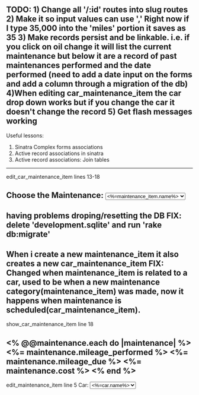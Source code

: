 TODO: 1) Change all '/:id' routes into slug routes
2) Make it so input values can use ',' Right now if I type 35,000 into the 'miles' portion it saves as 35
3) Make records persist and be linkable. i.e. if you click on oil change it will list the current maintenance but below it are a record of past maintenances performed and the date performed (need to add a date input on the forms and add a column through a migration of the db)
4)When editing car_maintenance_item the car drop down works but if you change the car it doesn't change the record
5) Get flash messages working
-------------------------------------------------------------------------------------------------------
Useful lessons:
1) Sinatra Complex forms associations
2) Active record associations in sinatra
3) Active record associations: Join tables
-------------------------------------------------------------------------------------------------------
edit_car_maintenance_item 
lines 13-18

 <label>Choose the Maintenance:</label>
      <select name="maintenance_id" >
        <% @maintenance_items.all.each do |maintenance_item| %>
        <option value="<%=maintenance_item.id%>"><%=maintenance_item.name%></option>
        <% end %>
      </select>
-------------------------------------------------------------------------------------------------------
having problems droping/resetting the DB
  FIX: delete 'development.sqlite' and run 'rake db:migrate'
-------------------------------------------------------------------------------------------------------
When i create a new maintenance_item it also creates a new car_maintenance_item
  FIX: Changed when maintenance_item is related to a car, used to be when a new maintenance category(maintenance_item) was made, now it happens when maintenance is scheduled(car_maintenance_item).
-------------------------------------------------------------------------------------------------------
show_car_maintenance_item
line 18 

<% @@maintenance.each do |maintenance| %>
    <%= maintenance.mileage_performed %>
    <%= maintenance.mileage_due %>
    <%= maintenance.cost %>
<% end %>
-------------------------------------------------------------------------------------------------------
edit_maintenance_item
line 5
<label>Car: </label>
    <select name="car_id" >
        <% @cars.all.each do |car| %>
       <option value="<%=car.id%>"><%=car.name%></option>
        <% end %>
    </select> 
    <br/>